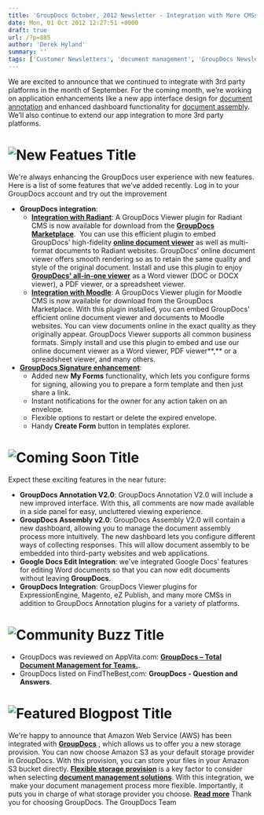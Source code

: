 ```yaml
---
title: 'GroupDocs October, 2012 Newsletter - Integration with More CMSs, and GroupDocs Signature Enhancements'
date: Mon, 01 Oct 2012 12:27:51 +0000
draft: true
url: /?p=885
author: 'Derek Hyland'
summary: ''
tags: ['Customer Newsletters', 'document management', 'GroupDocs Newsletter', 'GroupDocs Signature', 'GroupDocs Viewer', 'GroupDocs Viewer Plugin']
---
```


We are excited to announce that we continued to integrate with 3rd party platforms in the month of September. For the coming month, we’re working on application enhancements like a new app interface design for [document annotation](http://groupdocs.com/apps/annotation) and enhanced dashboard functionality for [document assembly](http://groupdocs.com/apps/assembly). We’ll also continue to extend our app integration to more 3rd party platforms.

# ![New Featues Title](https://blog.groupdocs.com/wp-content/uploads/sites/4/2012/10/title-july.png "New Featues Title")

We're always enhancing the GroupDocs user experience with new features. Here is a list of some features that we’ve added recently. Log in to your GroupDocs account and try out the improvement

*   **GroupDocs integration**:
    *   **[Integration with Radiant](http://groupdocs.com/marketplace/plugins/viewer/radiant)**: A GroupDocs Viewer plugin for Radiant CMS is now available for download from the **[GroupDocs Marketplace](http://groupdocs.com/marketplace/plugins)**.  You can use this efficient plugin to embed GroupDocs' high-fidelity **[online document viewer](http://groupdocs.com/apps/viewer)** as well as multi-format documents to Radiant websites. GroupDocs' online document viewer offers smooth rendering so as to retain the same quality and style of the original document. Install and use this plugin to enjoy **[GroupDocs' all-in-one viewer](http://groupdocs.com/apps/viewer/features)** as a Word viewer (DOC or DOCX viewer), a PDF viewer, or a spreadsheet viewer.
    *   **[Integration with Moodle](http://groupdocs.com/marketplace/plugins/viewer/moodle)**: A GroupDocs Viewer plugin for Moodle CMS is now available for download from the GroupDocs Marketplace. With this plugin installed, you can embed GroupDocs' efficient online document viewer and documents to Moodle websites. You can view documents online in the exact quality as they originally appear. GroupDocs Viewer supports all common business formats. Simply install and use this plugin to embed and use our online document viewer as a Word viewer, PDF viewer**,** or a spreadsheet viewer, and many others.
*   **[GroupDocs Signature enhancement](http://groupdocs.com/apps/signature)**:
    *   Added new **My Forms** functionality, which lets you configure forms for signing, allowing you to prepare a form template and then just share a link.
    *   Instant notifications for the owner for any action taken on an envelope.
    *   Flexible options to restart or delete the expired envelope.
    *   Handy **Create Form** button in templates explorer.

# **![Coming Soon Title](https://blog.groupdocs.com/wp-content/uploads/sites/4/2012/10/coming-soon.png "Coming Soon Title")**

Expect these exciting features in the near future:

*   **GroupDocs Annotation V2.0**: GroupDocs Annotation V2.0 will include a new improved interface. With this, all comments are now made available in a side panel for easy, uncluttered viewing experience.
*   **GroupDocs Assembly v2.0**: GroupDocs Assembly V2.0 will contain a new dashboard, allowing you to manage the document assembly process more intuitively. The new dashboard lets you configure different ways of collecting responses. This will allow document assembly to be embedded into third-party websites and web applications.
*   **Google Docs Edit Integration**: we've integrated Google Docs' features for editing Word documents so that you can now edit documents without leaving **GroupDocs**.
*   **GroupDocs Integration**: GroupDocs Viewer plugins for ExpressionEngine, Magento, eZ Publish, and many more CMSs in addition to GroupDocs Annotation plugins for a variety of platforms.

# ![Community Buzz Title](https://blog.groupdocs.com/wp-content/uploads/sites/4/2012/10/Community-buzz.png "Community Buzz Title")

*   GroupDocs was reviewed on AppVita.com: **[GroupDocs – Total Document Management for Teams.](http://www.appvita.com/2012/09/20/groupdocs-total-document-management-for-teams/)**.
*   GroupDocs listed on FindTheBest,com: **GroupDocs - Question and Answers**.

# **![Featured Blogpost Title](https://blog.groupdocs.com/wp-content/uploads/sites/4/2012/10/Featured-blogpost.png "Featured Blogpost Title")**

We're happy to announce that Amazon Web Service (AWS) has been integrated with **[GroupDocs](http://groupdocs.com/)** , which allows us to offer you a new storage provision. You can now choose Amazon S3 as your default storage provider in GroupDocs. With this provision, you can store your files in your Amazon S3 bucket directly. **[Flexible storage provision](http://groupdocs.com/marketplace/storage)** is a key factor to consider when selecting **[document management solutions](http://groupdocs.com/)**. With this integration, we  make your document management process more flexible. Importantly, it puts you in charge of what storage provider you choose. **[Read more](https://blog.groupdocs.com/announcing-aws-integration-with-groupdocs-document-management-solutions)** Thank you for choosing GroupDocs. The GroupDocs Team



